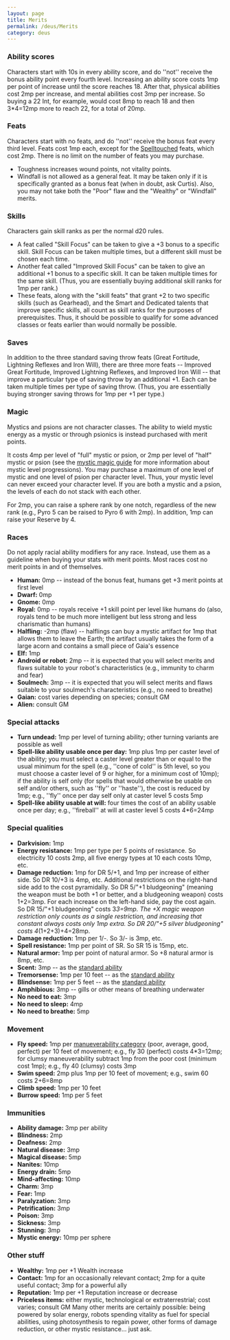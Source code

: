 ```yaml
---
layout: page
title: Merits
permalink: /deus/Merits
category: deus
---
```

### Ability scores

Characters start with 10s in every ability score, and do ''not'' receive the bonus ability point every fourth level. Increasing an ability score costs 1mp per point of increase until the score reaches 18. After that, physical abilities cost 2mp per increase, and mental abilities cost 3mp per increase. So buying a 22 Int, for example, would cost 8mp to reach 18 and then 3*4=12mp more to reach 22, for a total of 20mp.


### Feats

Characters start with no feats, and do ''not'' receive the bonus feat every third level. Feats cost 1mp each, except for the [Spelltouched](Spelltouched) feats, which cost 2mp. There is no limit on the number of feats you may purchase.
* Toughness increases wound points, not vitality points.
* Windfall is not allowed as a general feat. It may be taken only if it is specifically granted as a bonus feat (when in doubt, ask Curtis). Also, you may not take both the &quot;Poor&quot; flaw and the &quot;Wealthy&quot; or &quot;Windfall&quot; merits.


### Skills

Characters gain skill ranks as per the normal d20 rules.
* A feat called &quot;Skill Focus&quot; can be taken to give a +3 bonus to a specific skill. Skill Focus can be taken multiple times, but a different skill must be chosen each time.
* Another feat called &quot;Improved Skill Focus&quot; can be taken to give an additional +1 bonus to a specific skill. It can be taken multiple times for the same skill. (Thus, you are essentially buying additional skill ranks for 1mp per rank.)
* These feats, along with the &quot;skill feats&quot; that grant +2 to two specific skills (such as Gearhead), and the Smart and Dedicated talents that improve specific skills, all count as skill ranks for the purposes of prerequisites. Thus, it should be possible to qualify for some advanced classes or feats earlier than would normally be possible.


### Saves

In addition to the three standard saving throw feats (Great Fortitude, Lightning Reflexes and Iron Will), there are three more feats -- Improved Great Fortitude, Improved Lightning Reflexes, and Improved Iron Will -- that improve a particular type of saving throw by an additional +1. Each can be taken multiple times per type of saving throw. (Thus, you are essentially buying stronger saving throws for 1mp per +1 per type.)


### Magic

Mystics and psions are not character classes. The ability to wield mystic energy as a mystic or through psionics is instead purchased with merit points.

It costs 4mp per level of &quot;full&quot; mystic or psion, or 2mp per level of &quot;half&quot; mystic or psion (see the [mystic magic guide](/gaming/mystic.doc) for more information about mystic level progressions). You may purchase a maximum of one level of mystic and one level of psion per character level. Thus, your mystic level can never exceed your character level. If you are both a mystic and a psion, the levels of each do not stack with each other.

For 2mp, you can raise a sphere rank by one notch, regardless of the new rank (e.g., Pyro 5 can be raised to Pyro 6 with 2mp). In addition, 1mp can raise your Reserve by 4.


### Races

Do not apply racial ability modifiers for any race. Instead, use them as a guideline when buying your stats with merit points. Most races cost no merit points in and of themselves.
* __Human:__ 0mp -- instead of the bonus feat, humans get +3 merit points at first level
* __Dwarf:__ 0mp
* __Gnome:__ 0mp
* __Royal:__ 0mp -- royals receive +1 skill point per level like humans do (also, royals tend to be much more intelligent but less strong and less charismatic than humans)
* __Halfling:__ -2mp (flaw) -- halflings can buy a mystic artifact for 1mp that allows them to leave the Earth; the artifact usually takes the form of a large acorn and contains a small piece of Gaia's essence
* __Elf:__ 1mp
* __Android or robot:__ 2mp -- it is expected that you will select merits and flaws suitable to your robot's characteristics (e.g., immunity to charm and fear)
* __Soulmech:__ 3mp -- it is expected that you will select merits and flaws suitable to your soulmech's characteristics (e.g., no need to breathe)
* __Gaian:__ cost varies depending on species; consult GM
* __Alien:__ consult GM

### Special attacks
* __Turn undead:__ 1mp per level of turning ability; other turning variants are possible as well
* __Spell-like ability usable once per day:__ 1mp plus 1mp per caster level of the ability; you must select a caster level greater than or equal to the usual minimum for the spell (e.g., ''cone of cold'' is 5th level, so you must choose a caster level of 9 or higher, for a minimum cost of 10mp); if the ability is self only (for spells that would otherwise be usable on self and/or others, such as ''fly'' or ''haste''), the cost is reduced by 1mp; e.g., ''fly'' once per day self only at caster level 5 costs 5mp
* __Spell-like ability usable at will:__ four times the cost of an ability usable once per day; e.g., ''fireball'' at will at caster level 5 costs 4*6=24mp

### Special qualities
* __Darkvision:__ 1mp
* __Energy resistance:__ 1mp per type per 5 points of resistance. So electricity 10 costs 2mp, all five energy types at 10 each costs 10mp, etc.
* __Damage reduction:__ 1mp for DR 5/+1, and 1mp per increase of either side. So DR 10/+3 is 4mp, etc. Additional restrictions on the right-hand side add to the cost pyramidally. So DR 5/&quot;+1 bludgeoning&quot; (meaning the weapon must be both +1 or better, and a bludgeoning weapon) costs 1+2=3mp. For each increase on the left-hand side, pay the cost again. So DR 15/&quot;+1 bludgeoning&quot; costs 3*3=9mp. The +X magic weapon restriction only counts as a single restriction, and increasing that constant always costs only 1mp extra. So DR 20/&quot;+5 silver bludgeoning&quot; costs 4*(1+2+3)+4=28mp.
* __Damage reduction:__ 1mp per 1/-. So 3/- is 3mp, etc.
* __Spell resistance:__ 1mp per point of SR. So SR 15 is 15mp, etc.
* __Natural armor:__ 1mp per point of natural armor. So +8 natural armor is 8mp, etc.
* __Scent:__ 3mp -- as the [standard ability](http://www.d20srd.org/srd/naturalSpecialAbilities.htm#scent)
* __Tremorsense:__ 1mp per 10 feet -- as the [standard ability](http://www.d20srd.org/srd/naturalSpecialAbilities.htm#tremorsense)
* __Blindsense:__ 1mp per 5 feet -- as the [standard ability](http://www.d20srd.org/srd/naturalSpecialAbilities.htm#blindsightAndBlindsense)
* __Amphibious:__ 3mp -- gills or other means of breathing underwater
* __No need to eat:__ 3mp
* __No need to sleep:__ 4mp
* __No need to breathe:__ 5mp

### Movement
* __Fly speed:__ 1mp per [manueverability category](http://www.d20srd.org/srd/movement.htm) (poor, average, good, perfect) per 10 feet of movement; e.g., fly 30 (perfect) costs 4*3=12mp; for clumsy maneuverability subtract 1mp from the poor cost (minimum cost 1mp); e.g., fly 40 (clumsy) costs 3mp
* __Swim speed:__ 2mp plus 1mp per 10 feet of movement; e.g., swim 60 costs 2+6=8mp
* __Climb speed:__ 1mp per 10 feet
* __Burrow speed:__ 1mp per 5 feet

### Immunities
* __Ability damage:__ 3mp per ability
* __Blindness:__ 2mp
* __Deafness:__ 2mp
* __Natural disease:__ 3mp
* __Magical disease:__ 5mp
* __Nanites:__ 10mp
* __Energy drain:__ 5mp
* __Mind-affecting:__ 10mp
* __Charm:__ 3mp
* __Fear:__ 1mp
* __Paralyzation:__ 3mp
* __Petrification:__ 3mp
* __Poison:__ 3mp
* __Sickness:__ 3mp
* __Stunning:__ 3mp
* __Mystic energy:__ 10mp per sphere

### Other stuff
* __Wealthy:__ 1mp per +1 Wealth increase
* __Contact:__ 1mp for an occasionally relevant contact; 2mp for a quite useful contact; 3mp for a powerful ally
* __Reputation:__ 1mp per +1 Reputation increase or decrease
* __Priceless items:__ either mystic, technological or extraterrestrial; cost varies; consult GM
Many other merits are certainly possible: being powered by solar energy, robots spending vitality as fuel for special abilities, using photosynthesis to regain power, other forms of damage reduction, or other mystic resistance... just ask.
